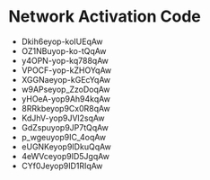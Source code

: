 # Network Activation Code
* Dkih6eyop-koIUEqAw
* OZ1NBuyop-ko-tQqAw
* y4OPN-yop-kq788qAw
* VPOCF-yop-kZHOYqAw
* XGGNaeyop-kGEcYqAw
* w9APseyop_ZzoDoqAw
* yHOeA-yop9Ah94kqAw
* 8RRkbeyop9Cx0R8qAw
* KdJhV-yop9JVl2sqAw
* GdZspuyop9JP7tQqAw
* p_wgeuyop9IC_4oqAw
* eUGNKeyop9IDkuQqAw
* 4eWVceyop9ID5JgqAw
* CYf0Jeyop9ID1RIqAw